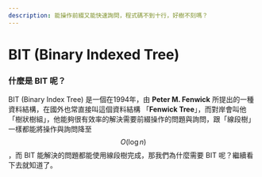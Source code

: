 ```yaml
---
description: 能操作前綴又能快速詢問，程式碼不到十行，好樹不刻嗎？
---
```


# BIT \(Binary Indexed Tree\)

### 什麼是 BIT 呢？

BIT \(Binary Index Tree\) 是一個在1994年，由 **Peter M. Fenwick** 所提出的一種資料結構，在國外也常直接叫這個資料結構 「**Fenwick Tree**」，而對岸會叫他「樹狀樹組」，他能夠很有效率的解決需要前綴操作的問題與詢問，跟「線段樹」一樣都能將操作與詢問降至 $$O(\log n)$$ ，而 BIT 能解決的問題都能使用線段樹完成，那我們為什麼需要 BIT 呢？繼續看下去就知道了。

